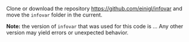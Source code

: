 Clone or download the repository https://github.com/einigl/infovar and move the `infovar` folder in the current.

__Note:__ the version of `infovar` that was used for this code is ... Any other version may yield errors or unexpected behavior.
